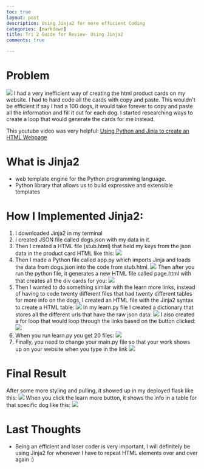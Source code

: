 ```yaml
---
toc: true
layout: post
description: Using Jinja2 for more efficient Coding 
categories: [markdown]
title: Tri 2 Guide for Review- Using Jinja2
comments: true

---
```

# Problem 
![](https://github.com/kayleehou/myproject/blob/master/images/review1.PNG?raw=true)
I had a very inefficient way of creating the html product cards on my website. I had to hard code all the cards with copy and paste. This wouldn't be efficient if say I had a 100 dogs, it would take forever to copy and paste all the information and fill it out for each dog. I started researching ways to create a loop that would generate the cards for me instead. 

This youtube video was very helpful: [Using Python and Jinja to create an HTML Webpage](https://youtu.be/9v6kDoUjIs4)

# What is Jinja2
- web template engine for the Python programming language.
-  Python library that allows us to build expressive and extensible templates

# How I Implemented Jinja2:
1. I downloaded Jinja2 in my terminal
2. I created JSON file called dogs.json with my data in it. 
3. Then I created a HTML file (stub.html) that held my keys from the json data in the product card HTML like this:
![](https://github.com/kayleehou/myproject/blob/master/images/review3.PNG?raw=true)
4. Then I made a Python file called app.py which imports Jinja and loads the data from dogs.json into the code from stub.html. 
![](https://github.com/kayleehou/myproject/blob/master/images/review9.PNG?raw=true)
Then after you run the python file, it generates a new HTML file called page.html with that creates all the div cards for you:
![](https://github.com/kayleehou/myproject/blob/master/images/review4.PNG?raw=true)
5. Then I wanted to do something similar with the learn more links, instead of having to code twenty different files that had twenty different tables for more info on the dogs, I created an HTML file with the Jinja2 syntax to create a HTML table:
![](https://github.com/kayleehou/myproject/blob/master/images/review5.PNG?raw=true)
In my learn.py file I created a dictionary that stores all the different urls that have the raw json data: 
![](https://github.com/kayleehou/myproject/blob/master/images/review8.PNG?raw=true)
I also created a for loop that would loop through the links based on the button clicked:
![](https://github.com/kayleehou/myproject/blob/master/images/review10.PNG?raw=true)
6. When you run learn.py you get 20 files:
![](https://github.com/kayleehou/myproject/blob/master/images/review6.PNG?raw=true)
7. Finally, you need to change your main.py file so that your work shows up on your website when you type in the link 
![](https://github.com/kayleehou/myproject/blob/master/images/review7.PNG?raw=true)

# Final Result 
After some more styling and pulling, it showed up in my deployed flask like this: 
![](https://github.com/kayleehou/myproject/blob/master/images/review2.PNG?raw=true)
When you click the learn more button, it shows the info in a table for that specific dog like this: 
![](https://github.com/kayleehou/myproject/blob/master/images/review11.PNG?raw=true)

# Last Thoughts
- Being an efficient and laser coder is very important, I will definitely be using Jinja2 for whenever I have to repeat HTML elements over and over again :)
